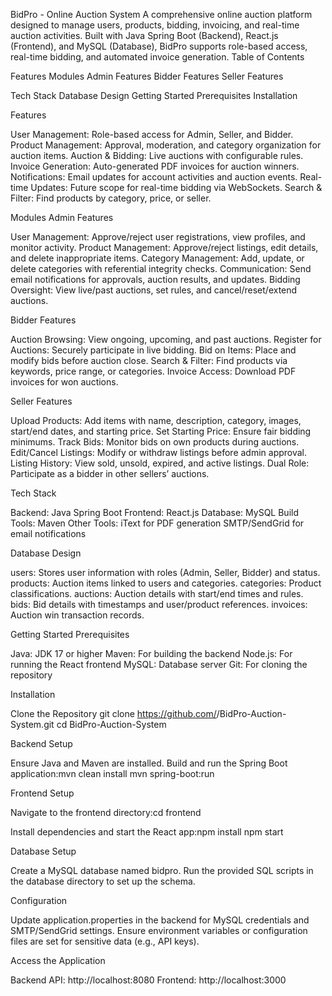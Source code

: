 BidPro - Online Auction System
A comprehensive online auction platform designed to manage users, products, bidding, invoicing, and real-time auction activities. Built with Java Spring Boot (Backend), React.js (Frontend), and MySQL (Database), BidPro supports role-based access, real-time bidding, and automated invoice generation.
Table of Contents

Features
Modules
Admin Features
Bidder Features
Seller Features


Tech Stack
Database Design
Getting Started
Prerequisites
Installation

Features

User Management: Role-based access for Admin, Seller, and Bidder.
Product Management: Approval, moderation, and category organization for auction items.
Auction & Bidding: Live auctions with configurable rules.
Invoice Generation: Auto-generated PDF invoices for auction winners.
Notifications: Email updates for account activities and auction events.
Real-time Updates: Future scope for real-time bidding via WebSockets.
Search & Filter: Find products by category, price, or seller.

Modules
Admin Features

User Management: Approve/reject user registrations, view profiles, and monitor activity.
Product Management: Approve/reject listings, edit details, and delete inappropriate items.
Category Management: Add, update, or delete categories with referential integrity checks.
Communication: Send email notifications for approvals, auction results, and updates.
Bidding Oversight: View live/past auctions, set rules, and cancel/reset/extend auctions.

Bidder Features

Auction Browsing: View ongoing, upcoming, and past auctions.
Register for Auctions: Securely participate in live bidding.
Bid on Items: Place and modify bids before auction close.
Search & Filter: Find products via keywords, price range, or categories.
Invoice Access: Download PDF invoices for won auctions.

Seller Features

Upload Products: Add items with name, description, category, images, start/end dates, and starting price.
Set Starting Price: Ensure fair bidding minimums.
Track Bids: Monitor bids on own products during auctions.
Edit/Cancel Listings: Modify or withdraw listings before admin approval.
Listing History: View sold, unsold, expired, and active listings.
Dual Role: Participate as a bidder in other sellers’ auctions.

Tech Stack

Backend: Java Spring Boot
Frontend: React.js
Database: MySQL
Build Tools: Maven
Other Tools:
iText for PDF generation
SMTP/SendGrid for email notifications



Database Design

users: Stores user information with roles (Admin, Seller, Bidder) and status.
products: Auction items linked to users and categories.
categories: Product classifications.
auctions: Auction details with start/end times and rules.
bids: Bid details with timestamps and user/product references.
invoices: Auction win transaction records.

Getting Started
Prerequisites

Java: JDK 17 or higher
Maven: For building the backend
Node.js: For running the React frontend
MySQL: Database server
Git: For cloning the repository

Installation

Clone the Repository
git clone https://github.com/<your-org>/BidPro-Auction-System.git
cd BidPro-Auction-System


Backend Setup

Ensure Java and Maven are installed.
Build and run the Spring Boot application:mvn clean install
mvn spring-boot:run




Frontend Setup

Navigate to the frontend directory:cd frontend


Install dependencies and start the React app:npm install
npm start




Database Setup

Create a MySQL database named bidpro.
Run the provided SQL scripts in the database directory to set up the schema.


Configuration

Update application.properties in the backend for MySQL credentials and SMTP/SendGrid settings.
Ensure environment variables or configuration files are set for sensitive data (e.g., API keys).


Access the Application

Backend API: http://localhost:8080
Frontend: http://localhost:3000
